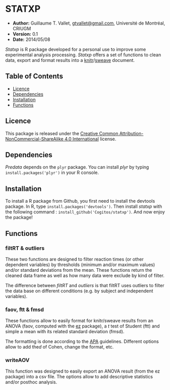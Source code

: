 # STATXP

- **Author:** Guillaume T. Vallet, gtvallet@gmail.com, Université de Montréal, CRIUGM
- **Version:** 0.1
- **Date:** 2014/05/08

*Statxp* is R package developed for a personal use to improve some experimental analysis processing. 
*Statxp* offers a set of functions to clean data, export and format results into a [knitr](http://yihui.name/knitr/)/[sweave](http://www.stat.uni-muenchen.de/~leisch/Sweave/) document.


## Table of Contents

- [Licence](#licence)
- [Dependencies](#dependencies)
- [Installation](#install)
- [Functions](#functions)


## <a name='licence'></a>Licence

This package is released under the [Creative Common Attribution-NonCommercial-ShareAlike 4.0 International](http://creativecommons.org/licenses/by-nc-sa/4.0/) license.


## <a name='dependencies'></a>Dependencies

*Predata* depends on the ``plyr`` package. 
You can install *plyr* by typing ``install.packages('plyr')`` in your R console.


## <a name='install'></a>Installation

To install a R package from Github, you first need to install the devtools package.
In R, type ``install.packages('devtools')``. 
Then install *statxp* with the following command : ``install_github('Cogitos/statxp')``.
And now enjoy the package!


## <a name='functions'></a>Functions

### filtRT & outliers

These two functions are designed to filter reaction times (or other dependent variables) by thresholds (minimum and/or maximum values) and/or standard deviations from the mean. 
These functions return the cleaned data frame as well as how many data were exclude by kind of filter.

The difference between *filtRT* and *outliers* is that filtRT uses outliers to filter the data base on different conditions (e.g. by subject and independent variables).

### faov, ftt & fmsd

These functions allow to easily format for knitr/sweave results from an ANOVA (faov, computed with the [ez](http://cran.r-project.org/web/packages/ez/index.html) package), a *t* test of Student (ftt) and simple a mean with its related standard deviation (fmsd).

The formatting is done according to the [APA](http://www.apastyle.org/) guidelines.
Different options allow to add the*d* of Cohen, change the format, etc.

### writeAOV

This function was designed to easily export an ANOVA result (from the ez package) into a csv file.
The options allow to add descriptive statistics and/or posthoc analysis.


